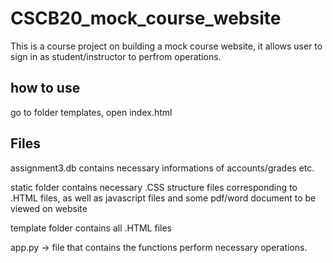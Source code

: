 # CSCB20_mock_course_website

This is a course project on building a mock course website, it allows user to sign in as student/instructor to perfrom operations.

## how to use
go to folder templates, open index.html

## Files
assignment3.db contains necessary informations of accounts/grades etc.

static folder contains necessary .CSS structure files corresponding to .HTML files, as well as javascript files and some pdf/word document to be viewed on website

template folder contains all .HTML files

app.py -> file that contains the functions perform necessary operations.
